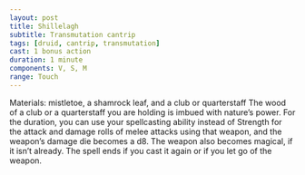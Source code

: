 ```yaml
---
layout: post
title: Shillelagh
subtitle: Transmutation cantrip
tags: [druid, cantrip, transmutation]
cast: 1 bonus action
duration: 1 minute
components: V, S, M
range: Touch
---
```

Materials: mistletoe, a shamrock leaf, and a club or quarterstaff
The wood of a club or a quarterstaff you are holding is imbued with nature’s power. For the duration, you can use your spellcasting ability instead of Strength for the attack and damage rolls of melee attacks using that weapon, and the weapon’s damage die becomes a d8. The weapon also becomes magical, if it isn’t already. The spell ends if you cast it again or if you let go of the weapon.